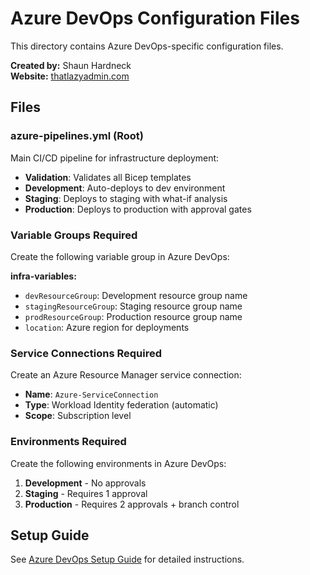 # Azure DevOps Configuration Files

This directory contains Azure DevOps-specific configuration files.

**Created by:** Shaun Hardneck  
**Website:** [thatlazyadmin.com](https://thatlazyadmin.com)

## Files

### azure-pipelines.yml (Root)

Main CI/CD pipeline for infrastructure deployment:
- **Validation**: Validates all Bicep templates
- **Development**: Auto-deploys to dev environment
- **Staging**: Deploys to staging with what-if analysis
- **Production**: Deploys to production with approval gates

### Variable Groups Required

Create the following variable group in Azure DevOps:

**infra-variables:**
- `devResourceGroup`: Development resource group name
- `stagingResourceGroup`: Staging resource group name
- `prodResourceGroup`: Production resource group name
- `location`: Azure region for deployments

### Service Connections Required

Create an Azure Resource Manager service connection:
- **Name**: `Azure-ServiceConnection`
- **Type**: Workload Identity federation (automatic)
- **Scope**: Subscription level

### Environments Required

Create the following environments in Azure DevOps:
1. **Development** - No approvals
2. **Staging** - Requires 1 approval
3. **Production** - Requires 2 approvals + branch control

## Setup Guide

See [Azure DevOps Setup Guide](../docs/azure-devops-setup.md) for detailed instructions.
